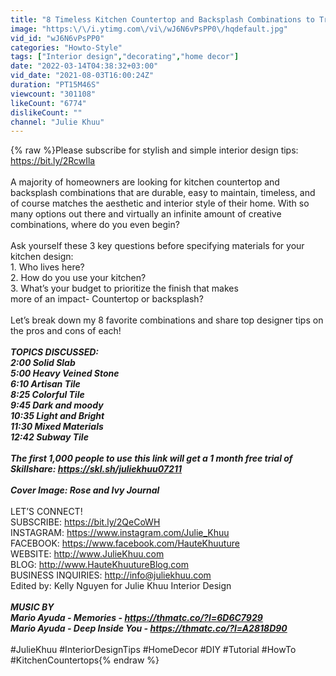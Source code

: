 ```yaml
---
title: "8 Timeless Kitchen Countertop and Backsplash Combinations to Try! | Julie Khuu"
image: "https:\/\/i.ytimg.com\/vi\/wJ6N6vPsPP0\/hqdefault.jpg"
vid_id: "wJ6N6vPsPP0"
categories: "Howto-Style"
tags: ["Interior design","decorating","home decor"]
date: "2022-03-14T04:38:32+03:00"
vid_date: "2021-08-03T16:00:24Z"
duration: "PT15M46S"
viewcount: "301108"
likeCount: "6774"
dislikeCount: ""
channel: "Julie Khuu"
---
```

{% raw %}Please subscribe for stylish and simple interior design tips: <a rel="nofollow" target="blank" href="https://bit.ly/2RcwIla">https://bit.ly/2RcwIla</a><br /><br />A majority of homeowners are looking for kitchen countertop and backsplash combinations that are durable, easy to maintain, timeless, and of course matches the aesthetic and interior style of their home. With so many options out there and virtually an infinite amount of creative combinations, where do you even begin?<br /><br />Ask yourself these 3 key questions before specifying materials for your kitchen design:<br />1. Who lives here? <br />2. How do you use your kitchen?<br />3. What’s your budget to prioritize the finish that makes <br />more of an impact- Countertop or backsplash?<br /><br />Let’s break down my 8 favorite combinations and share top designer tips on the pros and cons of each! <br />_____________________________________________<br />TOPICS DISCUSSED:<br />2:00 Solid Slab<br />5:00 Heavy Veined Stone<br />6:10 Artisan Tile<br />8:25 Colorful Tile<br />9:45 Dark and moody<br />10:35 Light and Bright<br />11:30 Mixed Materials<br />12:42 Subway Tile<br /><br />The first 1,000 people to use this link will get a 1 month free trial of Skillshare: <a rel="nofollow" target="blank" href="https://skl.sh/juliekhuu07211">https://skl.sh/juliekhuu07211</a><br /><br />Cover Image: Rose and Ivy Journal<br />_____________________________________________<br />LET’S CONNECT!<br />SUBSCRIBE: <a rel="nofollow" target="blank" href="https://bit.ly/2QeCoWH">https://bit.ly/2QeCoWH</a><br />INSTAGRAM: <a rel="nofollow" target="blank" href="https://www.instagram.com/Julie_Khuu">https://www.instagram.com/Julie_Khuu</a><br />FACEBOOK: <a rel="nofollow" target="blank" href="https://www.facebook.com/HauteKhuuture">https://www.facebook.com/HauteKhuuture</a><br />WEBSITE: <a rel="nofollow" target="blank" href="http://www.JulieKhuu.com">http://www.JulieKhuu.com</a><br />BLOG: <a rel="nofollow" target="blank" href="http://www.HauteKhuutureBlog.com">http://www.HauteKhuutureBlog.com</a><br />BUSINESS INQUIRIES: <a rel="nofollow" target="blank" href="http://info@juliekhuu.com">http://info@juliekhuu.com</a><br />Edited by: Kelly Nguyen for Julie Khuu Interior Design<br />___________________________<br />MUSIC BY<br />Mario Ayuda - Memories - <a rel="nofollow" target="blank" href="https://thmatc.co/?l=6D6C7929">https://thmatc.co/?l=6D6C7929</a><br />Mario Ayuda - Deep Inside You - <a rel="nofollow" target="blank" href="https://thmatc.co/?l=A2818D90">https://thmatc.co/?l=A2818D90</a><br />___________________________<br />#JulieKhuu #InteriorDesignTips #HomeDecor #DIY #Tutorial #HowTo #KitchenCountertops{% endraw %}
